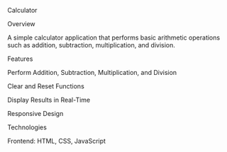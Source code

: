 
Calculator

Overview

A simple calculator application that performs basic arithmetic operations such as addition, subtraction, multiplication, and division.

Features

Perform Addition, Subtraction, Multiplication, and Division

Clear and Reset Functions

Display Results in Real-Time

Responsive Design


Technologies

Frontend: HTML, CSS, JavaScript
